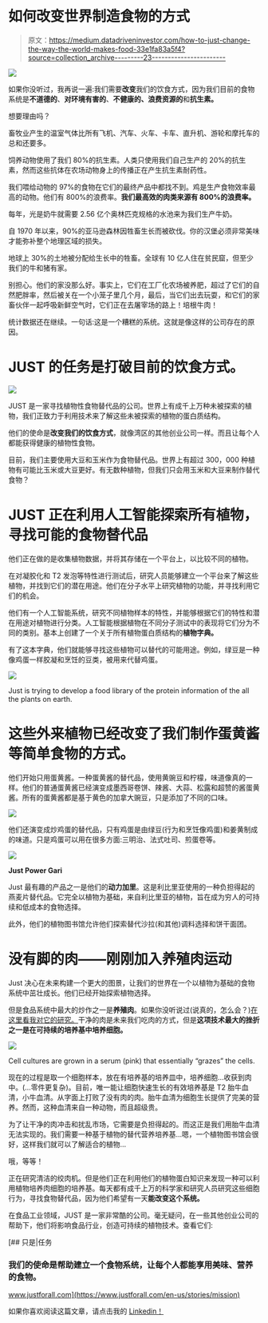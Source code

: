# 如何改变世界制造食物的方式

> 原文：<https://medium.datadriveninvestor.com/how-to-just-change-the-way-the-world-makes-food-33e1fa83a5f4?source=collection_archive---------23----------------------->

[![](img/5bd1114962a078045aebd5f044e8dd6a.png)](http://www.track.datadriveninvestor.com/1B9E)

如果你没听过，我再说一遍:我们需要**改变**我们的饮食方式，因为我们目前的食物系统是**不道德的**、**对环境有害的**、**不健康的、浪费资源的**和**抗生素。**

想要理由吗？

畜牧业产生的温室气体比所有飞机、汽车、火车、卡车、直升机、游轮和摩托车的总和还要多。

饲养动物使用了我们 80%的抗生素。人类只使用我们自己生产的 20%的抗生素，然而这些抗体在农场动物身上的传播正在产生抗生素耐药性。

我们喂给动物的 97%的食物在它们的最终产品中都找不到。鸡是生产食物效率最高的动物。他们有 800%的浪费率。**我们最高效的肉类来源有 800%的浪费率。**

每年，光是奶牛就需要 2.56 亿个奥林匹克规格的水池来为我们生产牛奶。

自 1970 年以来，90%的亚马逊森林因牲畜生长而被砍伐。你的汉堡必须非常美味才能弥补整个地理区域的损失。

地球上 30%的土地被分配给生长中的牲畜。全球有 10 亿人住在贫民窟，但至少我们的牛和猪有家。

别担心。他们的家没那么好。事实上，它们在工厂化农场被养肥，超过了它们的自然肥胖率，然后被关在一个小笼子里几个月，最后，当它们出去玩耍，和它们的家畜伙伴一起呼吸新鲜空气时，它们正在去屠宰场的路上！培根牛肉！

统计数据还在继续。一句话:这是一个糟糕的系统。这就是像这样的公司存在的原因。

# JUST 的任务是打破目前的饮食方式。

![](img/9b727c6919a1a26b0cfc2a6bf1e2ee97.png)

JUST 是一家寻找植物性食物替代品的公司。世界上有成千上万种未被探索的植物，我们正致力于利用技术来了解这些未被探索的植物的蛋白质结构。

他们的使命是**改变我们的饮食方式**，就像湾区的其他创业公司一样。而且让每个人都能获得健康的植物性食物。

目前，我们主要使用大豆和玉米作为食物替代品。世界上有超过 300，000 种植物有可能比玉米或大豆更好。有无数种植物，但我们只会用玉米和大豆来制作替代食物？

# JUST 正在利用人工智能探索所有植物，寻找可能的食物替代品

他们正在做的是收集植物数据，并将其存储在一个平台上，以比较不同的植物。

在对凝胶化和 T2 发泡等特性进行测试后，研究人员能够建立一个平台来了解这些植物，并找到它们的潜在用途。他们在分子水平上研究植物的功能，并寻找利用它们的机会。

他们有一个人工智能系统，研究不同植物样本的特性，并能够根据它们的特性和潜在用途对植物进行分类。人工智能根据植物在不同分子测试中的表现将它们分为不同的类别。基本上创建了一个关于所有植物蛋白质结构的**植物字典。**

有了这本字典，他们就能够寻找这些植物可以替代的可能用途。例如，绿豆是一种像鸡蛋一样胶凝和烹饪的豆类，被用来代替鸡蛋。

![](img/c364449c5f2589b1008cf5d42942e0eb.png)

Just is trying to develop a food library of the protein information of the all the plants on earth.

# 这些外来植物已经改变了我们制作蛋黄酱等简单食物的方式。

他们开始只用蛋黄酱。一种蛋黄酱的替代品，使用黄豌豆和柠檬，味道像真的一样。他们的普通蛋黄酱已经演变成墨西哥卷饼、辣酱、大蒜、松露和超赞的酱蛋黄酱。所有的蛋黄酱都是基于黄色的加拿大豌豆，只是添加了不同的口味。

![](img/4a71dc4d8a7ea097506590ccd90aa95b.png)

他们还演变成炒鸡蛋的替代品，只有鸡蛋是由绿豆(行为和烹饪像鸡蛋)和姜黄制成的味道。只是鸡蛋可以用在很多方面:三明治、法式吐司、煎蛋卷等。

![](img/079e57e71597bf03a1a32e57d6d8260a.png)

**Just Power Gari**

Just 最有趣的产品之一是他们的**动力加里**。这是利比里亚使用的一种负担得起的燕麦片替代品。它完全以植物为基础，来自利比里亚的植物，旨在成为穷人的可持续和低成本的食物选择。

此外，他们的植物图书馆允许他们探索替代沙拉(和其他)调料选择和饼干面团。

# 没有脚的肉——刚刚加入养殖肉运动

Just 决心在未来构建一个更大的图景，让我们的世界在一个以植物为基础的食物系统中茁壮成长。他们已经开始探索植物选择。

但是食品系统中最大的炒作之一是**养殖肉**。如果你没听说过(说真的，怎么会？)[在这里看我对它的研究。](https://medium.com/@igrandic03/meat-from-petri-dishes-instead-of-animals-373d2d83ed38)干净的肉是未来我们吃肉的方式，但是**这项技术最大的挫折之一是在可持续的培养基中培养细胞。**

![](img/9825bac634628c9c2f7985769f80c2d1.png)

Cell cultures are grown in a serum (pink) that essentially “grazes” the cells.

现在的过程是取一个细胞样本，放在有培养基的培养皿中，培养细胞…收获到肉中。(…零件更复杂)。目前，唯一能让细胞快速生长的有效培养基是 T2 胎牛血清，小牛血清。从字面上打败了没有肉的肉。胎牛血清为细胞生长提供了完美的营养。然而，这种血清来自一种动物，而且超级贵。

为了让干净的肉冲击和扰乱市场，它需要是负担得起的。而这正是我们用胎牛血清无法实现的。我们需要一种基于植物的替代营养培养基…嗯，一个植物图书馆会很好，这样我们就可以了解适合的植物…

哦，等等！

正在研究清洁的绞肉机。但是他们正在利用他们的植物蛋白知识来发现一种可以利用植物培养肉细胞的培养基。每天都有成千上万的科学家和研究人员研究这些细胞行为，寻找食物替代品，因为他们希望有一天**能改变这个系统。**

在食品工业领域，JUST 是一家非常酷的公司。毫无疑问，在一些其他创业公司的帮助下，他们将影响食品行业，创造可持续的植物技术。查看它们:

[](https://www.justforall.com/en-us/stories/mission) [## 只是|任务

### 我们的使命是帮助建立一个食物系统，让每个人都能享用美味、营养的食物。

www.justforall.com](https://www.justforall.com/en-us/stories/mission) 

如果你喜欢阅读这篇文章，请点击我的 [Linkedin！](https://www.linkedin.com/in/isabella-grandic-000b25172/)